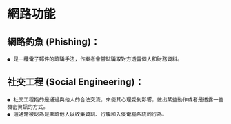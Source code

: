 # 網路功能

## 網路釣魚 (Phishing)：
```
● 是一種電子郵件的詐騙手法，作案者會嘗試騙取對方透露個人和財務資料。
```

## 社交工程 (Social Engineering)：
```
● 社交工程指的是通過與他人的合法交流，來使其心理受到影響，做出某些動作或者是透露一些機密資訊的方式。
● 這通常被認為是欺詐他人以收集資訊、行騙和入侵電腦系統的行為。
```

